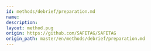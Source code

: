 ```yaml
---
id: methods/debrief/preparation.md
name: 
description: 
layout: method.pug
origin: https://github.com/SAFETAG/SAFETAG
origin_path: master/en/methods/debrief/preparation.md
---
```



